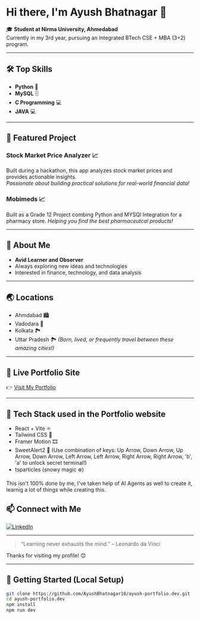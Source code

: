 # Hi there, I'm Ayush Bhatnagar 👋

🎓 **Student at Nirma University, Ahmedabad**  
Currently in my 3rd year, pursuing an Integrated BTech CSE + MBA (3+2) program.

---

## 🛠️ Top Skills

- **Python** 🐍
- **MySQL** 🗄️
- **C Programming** 💻
- **JAVA** 💻

---

## 🚀 Featured Project

### Stock Market Price Analyzer 📈
Built during a hackathon, this app analyzes stock market prices and provides actionable insights.  
*Passionate about building practical solutions for real-world financial data!*

### Mobimeds 📈
Built as a Grade 12 Project combing Python and MYSQl Integration for a pharmacy store.
*Helping you find the best pharmaceutcal products!*

---

## 👀 About Me

- **Avid Learner and Observer**
- Always exploring new ideas and technologies
- Interested in finance, technology, and data analysis

---

## 🌏 Locations

- Ahmdabad 🏙️
- Vadodara 🌆
- Kolkata 🏞️
- Uttar Pradesh 🏞️
*(Born, lived, or frequently travel between these amazing cities!)*

---

## 🚀 Live Portfolio Site

👉 [Visit My Portfolio](https://ayush-portfolio-dev.vercel.app)

---

## 🧠 Tech Stack used in the Portfolio website

- React + Vite ⚛️
- Tailwind CSS 🎨
- Framer Motion 🎞️
- SweetAlert2 🍬 (Use combination of keys: Up Arrow, Down Arrow, Up Arrow, Down Arrow, Left Arrow, Left Arrow, Right Arrow, Right Arrow, 'b', 'a' to unlock secret terminal!)
- tsparticles (snowy magic ❄️)

This isn't 100% done by me, I've taken help of AI Agents as well to create it, learnig a lot of things while creating this.

## 📫 Connect with Me

[![LinkedIn](https://img.shields.io/badge/LinkedIn-Connect-blue?logo=linkedin)](https://www.linkedin.com/in/ayushbhatnagar2004/)

---

> “Learning never exhausts the mind.” – Leonardo da Vinci

Thanks for visiting my profile! 😊

---

## 🔧 Getting Started (Local Setup)

```bash
git clone https://github.com/AyushBhatnagar10/ayush-portfolio.dev.git
cd ayush-portfolio.dev
npm install
npm run dev
